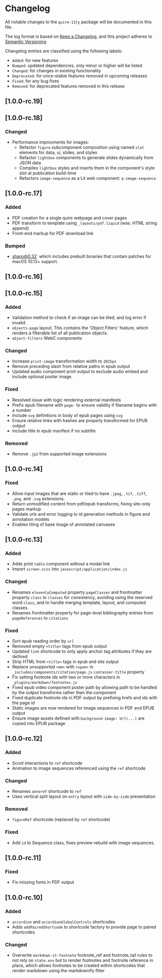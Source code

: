 # Changelog

All notable changes to the `quire-11ty` package will be documented in this file.

The log format is based on [Keep a Changelog](https://keepachangelog.com/en/1.0.0/), and this project adheres to [Semantic Versioning](https://semver.org/spec/v2.0.0.html).

Changelog entries are classified using the following labels:
- `Added`: for new features
- `Bumped`: updated dependencies, only minor or higher will be listed
- `Changed`: for changes in existing functionality
- `Deprecated`: for once-stable features removed in upcoming releases
- `Fixed`: for any bug fixes
- `Removed`: for deprecated features removed in this release

## [1.0.0-rc.19]


## [1.0.0-rc.18]

### Changed

- Performance improvments for images:
  - Refactor `figure` subcomponent composition using named `slot` elements for data, ui, slides, and styles
  - Refactor `lightbox` components to generate slides dynamically from JSON data
  - Compiles `lightbox` styles and inserts them in the component's style slot at publication build-time
  - Refactors `image-sequence` as a Lit web component: `q-image-sequence`

## [1.0.0-rc.17]

### Added

- PDF creation for a single quire webpage and cover pages
- PDF transform to template using `_layouts/pdf.liquid` (was: HTML string append)
- Front-end markup for PDF download link

### Bumped

- sharp@0.32` which includes prebuilt binaries that contain patches for macOS 10.13+ support.

## [1.0.0-rc.16]

## [1.0.0-rc.15]

### Added

- Validation method to check if an image can be tiled, and log error if invalid.
- `objects-page` layout. This contains the 'Object Filters' feature, which renders a filterable list of all publication objects.
- `object-filters` WebC components

### Changed

- Increase `print-image` transformation width to `2025px`
- Remove preceding slash from relative paths in epub output
- Updated audio component print output to exclude audio embed and include optional poster image.

### Fixed

- Resolved issue with logic rendering external manifests
- Prefix epub filename with `page-` to ensure validity if filename begins with a number
- Include `svg` definitions in body of epub pages using `svg`
- Ensure relative links with hashes are properly transformed for EPUB output
- Include title in epub manifest if no subtitle

### Removed

- Remove `.jp2` from supported image extensions

## [1.0.0-rc.14]

### Fixed

- Allow input images that are static or tiled to have `.jpeg`, `.tif`, `.tiff`, `.png`, and `.svg` extensions.
- Return unmodified content from pdf/epub transforms, fixing site-only pages markup
- Validate urls and error logging to id generation methods in figure and annotation models
- Enables tiling of base image of annotated canvases

## [1.0.0-rc.13]

### Added

- Adds print `table` component without a modal link
- Import `screen.scss` into `javascript/application/index.js`

### Changed

- Renames `eleventyComputed` property `pageClasses` and frontmatter property `class` to `classes` for consistency, avoiding using the reserved word `class`, and to handle merging template, layout, and computed classes.
- Renames frontmatter property for page-level bibliography entries from `pageReferences` to `citations`

### Fixed

- Sort epub reading order by `url`
- Removed empty `<title>` tags from epub output
- Updated `link` shortcode to only apply anchor tag attributes if they are defined
- Strip HTML from `<title>` tags in epub and site output
- Replace unsupported `<em>` with `<span>` in `_includes/components/citation/page.js` `container-title` property
- Fix setting footnote ids with two or more characters in `_plugins/markdown/footnotes.js`
- Fixed epub video component poster path by allowing path to be handled by the output transforms rather than the component
- Fixed duplicate footnote ids in PDF output by prefixing hrefs and ids with the page id
- Static images are now rendered for image sequences in PDF and EPUB output
- Ensure image assets defined with `background-image: Url(...)` are copied into EPUB package

## [1.0.0-rc.12]

### Added

- Scroll interactions to `ref` shortcode
- Animation to image sequences referenced using the `ref` shortcode

### Changed

- Renames `annoref` shortcode to `ref`
- Uses vertical split layout on `entry` layout with `side-by-side` presentation

### Removed

- `figureRef` shortcode (replaced by `ref` shortcode)

### Fixed

- Add `id` to Sequence class, fixes preview rebuild with image sequences.

## [1.0.0-rc.11]

### Fixed

- Fix missing fonts in PDF output

## [1.0.0-rc.10]

### Added
- `accordion` and `accordionGlobalControls` shortcodes
- Adds `addPairedShortcode` to shortcode factory to provide page to paired shortcodes

### Changed
- Overwrite `markdown-it-footnote` footnote_ref and footnote_tail rules to not rely on `state.env` but to render footnotes and footnote reference in place, which allows footnotes to be created within shortcodes that render markdown using the markdownify filter
